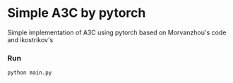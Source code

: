 # Simple A3C by pytorch
Simple implementation of A3C using pytorch based on Morvanzhou's code and ikostrikov's

### Run
```
python main.py
```
